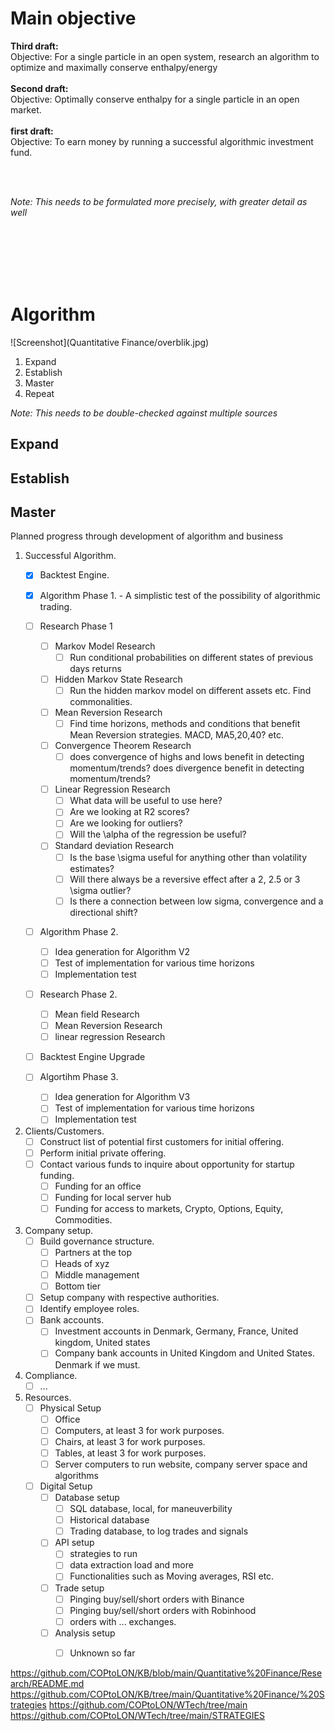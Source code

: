 # Main objective

**Third draft:** \
Objective: For a single particle in an open system, research an algorithm to optimize and maximally conserve enthalpy/energy \
<br>
**Second draft:** \
Objective: Optimally conserve enthalpy for a single particle in an open market. \
<br>
**first draft:**\
Objective: To earn money by running a successful algorithmic investment fund.

<br>
<br>

*Note: This needs to be formulated more precisely, with greater detail as well*

<br>
<br>
<br>
<br>
<br>

# Algorithm
![Screenshot](Quantitative Finance/overblik.jpg)


1. Expand
2. Establish
3. Master
4. Repeat

*Note: This needs to be double-checked against multiple sources*

## Expand

## Establish

## Master


Planned progress through development of algorithm and business

1. Successful Algorithm.
   - [x] Backtest Engine.

   - [x] Algorithm Phase 1. - A simplistic test of the possibility of algorithmic trading.

   - [ ] Research Phase 1
      - [ ] Markov Model Research
         - [ ] Run conditional probabilities on different states of previous days returns
      - [ ] Hidden Markov State Research
         - [ ] Run the hidden markov model on different assets etc. Find commonalities.
      - [ ] Mean Reversion Research
         - [ ] Find time horizons, methods and conditions that benefit Mean Reversion strategies. MACD, MA5,20,40? etc. 
      - [ ] Convergence Theorem Research
         - [ ] does convergence of highs and lows benefit in detecting momentum/trends? does divergence benefit in detecting momentum/trends? 
      - [ ] Linear Regression Research
         - [ ] What data will be useful to use here?
         - [ ] Are we looking at R2 scores?
         - [ ] Are we looking for outliers?
         - [ ] Will the \alpha of the regression be useful? 
      - [ ] Standard deviation Research
         - [ ] Is the base \sigma useful for anything other than volatility estimates?
         - [ ] Will there always be a reversive effect after a 2, 2.5 or 3 \sigma outlier?
         - [ ] Is there a connection between low sigma, convergence and a directional shift?
   
   - [ ] Algorithm Phase 2.
      - [ ] Idea generation for Algorithm V2
      - [ ] Test of implementation for various time horizons
      - [ ] Implementation test
        
   - [ ] Research Phase 2.
      - [ ] Mean field Research
      - [ ] Mean Reversion Research
      - [ ] linear regression Research
   - [ ] Backtest Engine Upgrade
   - [ ] Algortihm Phase 3.
      - [ ] Idea generation for Algorithm V3
      - [ ] Test of implementation for various time horizons
      - [ ] Implementation test
2. Clients/Customers.
   - [ ] Construct list of potential first customers for initial offering.
   - [ ] Perform initial private offering. 
   - [ ] Contact various funds to inquire about opportunity for startup funding.
      - [ ] Funding for an office
      - [ ] Funding for local server hub
      - [ ] Funding for access to markets, Crypto, Options, Equity, Commodities.
3. Company setup.
   - [ ] Build governance structure.
      - [ ] Partners at the top
      - [ ] Heads of xyz
      - [ ] Middle management
      - [ ] Bottom tier
   - [ ] Setup company with respective authorities.
   - [ ] Identify employee roles.
   - [ ] Bank accounts.
      - [ ] Investment accounts in Denmark, Germany, France, United kingdom, United states
      - [ ] Company bank accounts in United Kingdom and United States. Denmark if we must.
4. Compliance.
   - [ ] ...
5. Resources.
   - [ ] Physical Setup
      - [ ] Office
      - [ ] Computers, at least 3 for work purposes.
      - [ ] Chairs, at least 3 for work purposes.
      - [ ] Tables, at least 3 for work purposes.
      - [ ] Server computers to run website, company server space and algorithms
   - [ ] Digital Setup
      - [ ] Database setup
         - [ ] SQL database, local, for maneuverbility
         - [ ] Historical database
         - [ ] Trading database, to log trades and signals 
      - [ ] API setup
         - [ ] strategies to run
         - [ ] data extraction load and more
         - [ ] Functionalities such as Moving averages, RSI etc. 
      - [ ] Trade setup
         - [ ] Pinging buy/sell/short orders with Binance
         - [ ] Pinging buy/sell/short orders with Robinhood
         - [ ] orders with ... exchanges.
      - [ ] Analysis setup
         - [ ] Unknown so far




https://github.com/COPtoLON/KB/blob/main/Quantitative%20Finance/Research/README.md
https://github.com/COPtoLON/KB/tree/main/Quantitative%20Finance/%20Strategies
https://github.com/COPtoLON/WTech/tree/main
https://github.com/COPtoLON/WTech/tree/main/STRATEGIES
